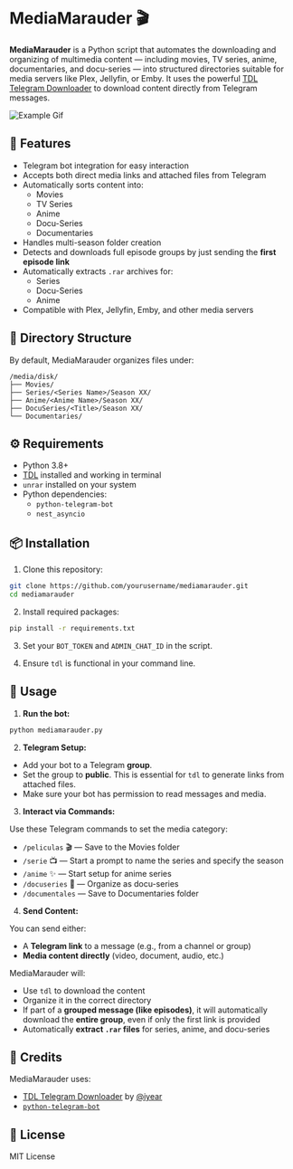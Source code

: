 # MediaMarauder 🎬

**MediaMarauder** is a Python script that automates the downloading and organizing of multimedia content — including movies, TV series, anime, documentaries, and docu-series — into structured directories suitable for media servers like Plex, Jellyfin, or Emby. It uses the powerful [TDL Telegram Downloader](https://github.com/iyear/tdl-telegram) to download content directly from Telegram messages.

![Example Gif](https://github.com/Ukly0/MediaMarauder/blob/main/example.gif)

## 🧠 Features

- Telegram bot integration for easy interaction
- Accepts both direct media links and attached files from Telegram
- Automatically sorts content into:
  - Movies
  - TV Series
  - Anime
  - Docu-Series
  - Documentaries
- Handles multi-season folder creation
- Detects and downloads full episode groups by just sending the **first episode link**
- Automatically extracts `.rar` archives for:
  - Series
  - Docu-Series
  - Anime
- Compatible with Plex, Jellyfin, Emby, and other media servers

## 📁 Directory Structure

By default, MediaMarauder organizes files under:

```
/media/disk/
├── Movies/
├── Series/<Series Name>/Season XX/
├── Anime/<Anime Name>/Season XX/
├── DocuSeries/<Title>/Season XX/
└── Documentaries/
```

## ⚙️ Requirements

- Python 3.8+
- [TDL](https://github.com/iyear/tdl-telegram) installed and working in terminal
- `unrar` installed on your system
- Python dependencies:
  - `python-telegram-bot`
  - `nest_asyncio`

## 📦 Installation

1. Clone this repository:

```bash
git clone https://github.com/yourusername/mediamarauder.git
cd mediamarauder
```

2. Install required packages:

```bash
pip install -r requirements.txt
```

3. Set your `BOT_TOKEN` and `ADMIN_CHAT_ID` in the script.

4. Ensure `tdl` is functional in your command line.

## 🚀 Usage

1. **Run the bot:**

```bash
python mediamarauder.py
```

2. **Telegram Setup:**

- Add your bot to a Telegram **group**.
- Set the group to **public**. This is essential for `tdl` to generate links from attached files.
- Make sure your bot has permission to read messages and media.

3. **Interact via Commands:**

Use these Telegram commands to set the media category:

- `/peliculas` 🎬 — Save to the Movies folder
- `/serie` 📺 — Start a prompt to name the series and specify the season
- `/anime` ✨ — Start setup for anime series
- `/docuseries` 📼 — Organize as docu-series
- `/documentales` — Save to Documentaries folder

4. **Send Content:**

You can send either:

- A **Telegram link** to a message (e.g., from a channel or group)
- **Media content directly** (video, document, audio, etc.)

MediaMarauder will:

- Use `tdl` to download the content
- Organize it in the correct directory
- If part of a **grouped message (like episodes)**, it will automatically download the **entire group**, even if only the first link is provided
- Automatically **extract `.rar` files** for series, anime, and docu-series

## 🙌 Credits

MediaMarauder uses:

- [TDL Telegram Downloader](https://github.com/iyear/tdl-telegram) by [@iyear](https://github.com/iyear)
- [`python-telegram-bot`](https://github.com/python-telegram-bot/python-telegram-bot)

## 📄 License

MIT License
